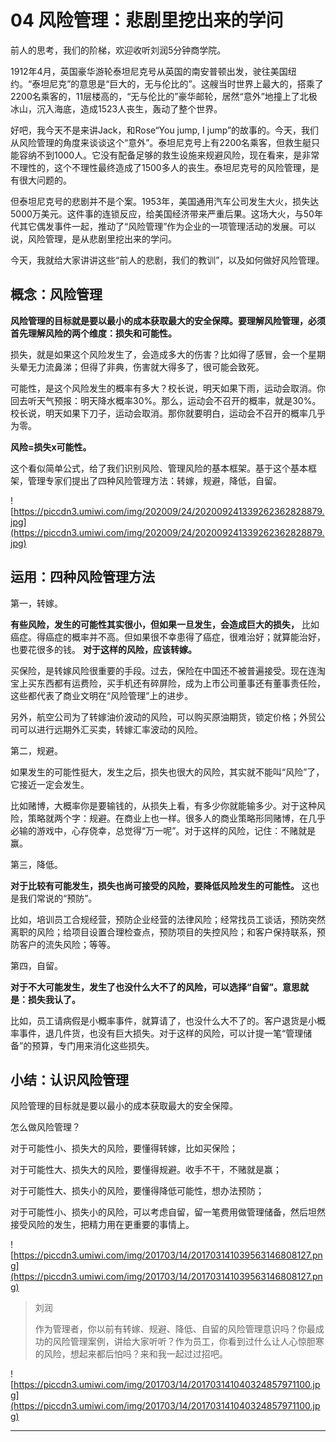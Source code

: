 # 04 风险管理：悲剧里挖出来的学问

前人的思考，我们的阶梯，欢迎收听刘润5分钟商学院。

1912年4月，英国豪华游轮泰坦尼克号从英国的南安普顿出发，驶往美国纽约。“泰坦尼克”的意思是“巨大的，无与伦比的”。这艘当时世界上最大的，搭乘了2200名乘客的，11层楼高的，“无与伦比的”豪华邮轮，居然“意外”地撞上了北极冰山，沉入海底，造成1523人丧生，轰动了整个世界。

好吧，我今天不是来讲Jack，和Rose“You jump, I jump”的故事的。今天，我们从风险管理的角度来谈谈这个“意外”。泰坦尼克号上有2200名乘客，但救生艇只能容纳不到1000人。它没有配备足够的救生设施来规避风险，现在看来，是非常不理性的，这个不理性最终造成了1500多人的丧生。泰坦尼克号的风险管理，是有很大问题的。

但泰坦尼克号的悲剧并不是个案。1953年，美国通用汽车公司发生大火，损失达5000万美元。这件事的连锁反应，给美国经济带来严重后果。这场大火，与50年代其它偶发事件一起，推动了“风险管理”作为企业的一项管理活动的发展。可以说，风险管理，是从悲剧里挖出来的学问。

今天，我就给大家讲讲这些“前人的悲剧，我们的教训”，以及如何做好风险管理。

##  概念：风险管理

 **风险管理的目标就是要以最小的成本获取最大的安全保障。要理解风险管理，必须首先理解风险的两个维度：损失和可能性。**

损失，就是如果这个风险发生了，会造成多大的伤害？比如得了感冒，会一个星期头晕无力流鼻涕；但得了非典，伤害就大得多了，很可能会致死。

可能性，是这个风险发生的概率有多大？校长说，明天如果下雨，运动会取消。你回去听天气预报：明天降水概率30%。那么，运动会不召开的概率，就是30%。校长说，明天如果下刀子，运动会取消。那你就要明白，运动会不召开的概率几乎为零。

 **风险=损失x可能性。**

这个看似简单公式，给了我们识别风险、管理风险的基本框架。基于这个基本框架，管理专家们提出了四种风险管理方法：转嫁，规避，降低，自留。

![https://piccdn3.umiwi.com/img/202009/24/202009241339262362828879.jpg](https://piccdn3.umiwi.com/img/202009/24/202009241339262362828879.jpg)

## 运用：四种风险管理方法

第一，转嫁。

 **有些风险，发生的可能性其实很小，但如果一旦发生，会造成巨大的损失，** 比如癌症。得癌症的概率并不高。但如果很不幸患得了癌症，很难治好；就算能治好，也要花很多的钱。 **对于这样的风险，应该转嫁。**

买保险，是转嫁风险很重要的手段。过去，保险在中国还不被普遍接受。现在连淘宝上买东西都有运费险，买手机还有碎屏险，成为上市公司董事还有董事责任险，这些都代表了商业文明在“风险管理”上的进步。

另外，航空公司为了转嫁油价波动的风险，可以购买原油期货，锁定价格；外贸公司可以进行远期外汇买卖，转嫁汇率波动的风险。

第二，规避。

如果发生的可能性挺大，发生之后，损失也很大的风险，其实就不能叫“风险”了，它接近一定会发生。

比如赌博，大概率你是要输钱的，从损失上看，有多少你就能输多少。对于这种风险，策略就两个字：规避。在商业上也一样。很多人的商业策略形同赌博，在几乎必输的游戏中，心存侥幸，总觉得“万一呢”。对于这样的风险，记住：不赌就是赢。

第三，降低。

 **对于比较有可能发生，损失也尚可接受的风险，要降低风险发生的可能性。** 这也是我们常说的“预防”。

比如，培训员工合规经营，预防企业经营的法律风险；经常找员工谈话，预防突然离职的风险；给项目设置合理检查点，预防项目的失控风险；和客户保持联系，预防客户的流失风险；等等。

第四，自留。

 **对于不大可能发生，发生了也没什么大不了的风险，可以选择“自留”。意思就是：损失我认了。**

比如，员工请病假是小概率事件，就算请了，也没什么大不了的。客户退货是小概率事件，退几件货，也没有巨大损失。对于这样的风险，可以计提一笔“管理储备”的预算，专门用来消化这些损失。

## 小结：认识风险管理

风险管理的目标就是要以最小的成本获取最大的安全保障。

怎么做风险管理？

对于可能性小、损失大的风险，要懂得转嫁，比如买保险；

对于可能性大、损失大的风险，要懂得规避。收手不干，不赌就是赢；

对于可能性大、损失小的风险，要懂得降低可能性，想办法预防；

对于可能性小、损失小的风险，可以考虑自留，留一笔费用做管理储备，然后坦然接受风险的发生，把精力用在更重要的事情上。

![https://piccdn3.umiwi.com/img/201703/14/201703141039563146808127.png](https://piccdn3.umiwi.com/img/201703/14/201703141039563146808127.png)

> 刘润
> 
> 作为管理者，你以前有转嫁、规避、降低、自留的风险管理意识吗？你最成功的风险管理案例，讲给大家听听？作为员工，你看到过什么让人心惊胆寒的风险，想起来都后怕吗？来和我一起过过招吧。

![https://piccdn3.umiwi.com/img/201703/14/201703141040324857971100.jpg](https://piccdn3.umiwi.com/img/201703/14/201703141040324857971100.jpg)

---
